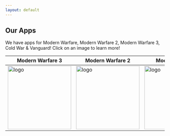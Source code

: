 ```yaml
---
layout: default
---
```


## Our Apps
We have apps for Modern Warfare, Modern Warfare 2, Modern Warfare 3, Cold War & Vanguard! Click on an image to learn more!

|Modern Warfare 3|Modern Warfare 2|Modern Warfare|Cold War|Vanguard|
|-|-|-|-|-|
|<a href="/mw3"><img width="200" alt="logo"  src="https://camotracker.djr.li/MW3_CAMOTRACKER.png" style="max-width:100%;"></a>|<a href="/mw2"><img width="200" alt="logo"  src="https://camotracker.djr.li/appstore.png" style="max-width:100%;"></a>|<a href="/mw"><img width="200" alt="logo"  src="https://camotracker.djr.li/mwtracker.png" style="max-width:100%;"></a>|<a href="/cw"><img width="200" alt="logo" src="https://camotracker.djr.li/camo%20tracker.png" style="max-width:100%;"></a>|<a href="/vanguard"><img width="200" alt="logo" src="https://camotracker.djr.li/iTunesArtwork@2x.png" style="max-width:100%;"></a>|
